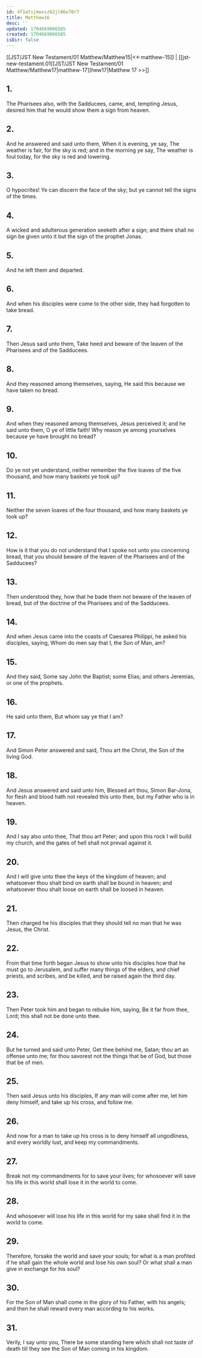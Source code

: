 ```yaml
---
id: 4f1wtsjmwssz62jl86o70r7
title: Matthew16
desc: ''
updated: 1704669006585
created: 1704669006585
isDir: false
---
```

[[JST/JST New Testament/01 Matthew/Matthew15|<<-matthew-15]] | [[jst-new-testament.01[[JST/JST New Testament/01 Matthew/Matthew17|matthew-17]]hew17|Matthew 17 >>]]
## 1.
The Pharisees also, with the Sadducees, came, and, tempting Jesus, desired him that he would show them a sign from heaven.
## 2.
And he answered and said unto them, When it is evening, ye say, The weather is fair, for the sky is red; and in the morning ye say, The weather is foul today, for the sky is red and lowering.
## 3.
O hypocrites! Ye can discern the face of the sky; but ye cannot tell the signs of the times.
## 4.
A wicked and adulterous generation seeketh after a sign; and there shall no sign be given unto it but the sign of the prophet Jonas.
## 5.
And he left them and departed.
## 6.
And when his disciples were come to the other side, they had forgotten to take bread.
## 7.
Then Jesus said unto them, Take heed and beware of the leaven of the Pharisees and of the Sadducees.
## 8.
And they reasoned among themselves, saying, He said this because we have taken no bread.
## 9.
And when they reasoned among themselves, Jesus perceived it; and he said unto them, O ye of little faith! Why reason ye among yourselves because ye have brought no bread?
## 10.
Do ye not yet understand, neither remember the five loaves of the five thousand, and how many baskets ye took up?
## 11.
Neither the seven loaves of the four thousand, and how many baskets ye took up?
## 12.
How is it that you do not understand that I spoke not unto you concerning bread, that you should beware of the leaven of the Pharisees and of the Sadducees?
## 13.
Then understood they, how that he bade them not beware of the leaven of bread, but of the doctrine of the Pharisees and of the Sadducees.
## 14.
And when Jesus came into the coasts of Caesarea Philippi, he asked his disciples, saying, Whom do men say that I, the Son of Man, am?
## 15.
And they said, Some say John the Baptist; some Elias; and others Jeremias, or one of the prophets.
## 16.
He said unto them, But whom say ye that I am?
## 17.
And Simon Peter answered and said, Thou art the Christ, the Son of the living God.
## 18.
And Jesus answered and said unto him, Blessed art thou, Simon Bar-Jona, for flesh and blood hath not revealed this unto thee, but my Father who is in heaven.
## 19.
And I say also unto thee, That thou art Peter; and upon this rock I will build my church, and the gates of hell shall not prevail against it.
## 20.
And I will give unto thee the keys of the kingdom of heaven; and whatsoever thou shalt bind on earth shall be bound in heaven; and whatsoever thou shalt loose on earth shall be loosed in heaven.
## 21.
Then charged he his disciples that they should tell no man that he was Jesus, the Christ.
## 22.
From that time forth began Jesus to show unto his disciples how that he must go to Jerusalem, and suffer many things of the elders, and chief priests, and scribes, and be killed, and be raised again the third day.
## 23.
Then Peter took him and began to rebuke him, saying, Be it far from thee, Lord; this shall not be done unto thee.
## 24.
But he turned and said unto Peter, Get thee behind me, Satan; thou art an offense unto me; for thou savorest not the things that be of God, but those that be of men.
## 25.
Then said Jesus unto his disciples, If any man will come after me, let him deny himself, and take up his cross, and follow me.
## 26.
And now for a man to take up his cross is to deny himself all ungodliness, and every worldly lust, and keep my commandments.
## 27.
Break not my commandments for to save your lives; for whosoever will save his life in this world shall lose it in the world to come.
## 28.
And whosoever will lose his life in this world for my sake shall find it in the world to come.
## 29.
Therefore, forsake the world and save your souls; for what is a man profited if he shall gain the whole world and lose his own soul? Or what shall a man give in exchange for his soul?
## 30.
For the Son of Man shall come in the glory of his Father, with his angels; and then he shall reward every man according to his works.
## 31.
Verily, I say unto you, There be some standing here which shall not taste of death till they see the Son of Man coming in his kingdom.

